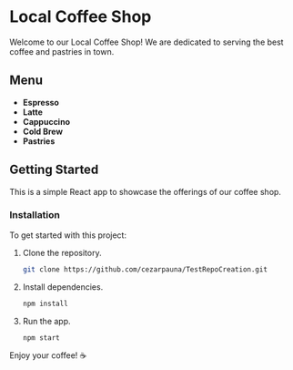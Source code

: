 # Local Coffee Shop

Welcome to our Local Coffee Shop! We are dedicated to serving the best coffee and pastries in town.

## Menu
- **Espresso**
- **Latte**
- **Cappuccino**
- **Cold Brew**
- **Pastries**

## Getting Started
This is a simple React app to showcase the offerings of our coffee shop.

### Installation
To get started with this project:
1. Clone the repository.
    ```bash
    git clone https://github.com/cezarpauna/TestRepoCreation.git
    ```
2. Install dependencies.
    ```bash
    npm install
    ```
3. Run the app.
    ```bash
    npm start
    ```

Enjoy your coffee! ☕